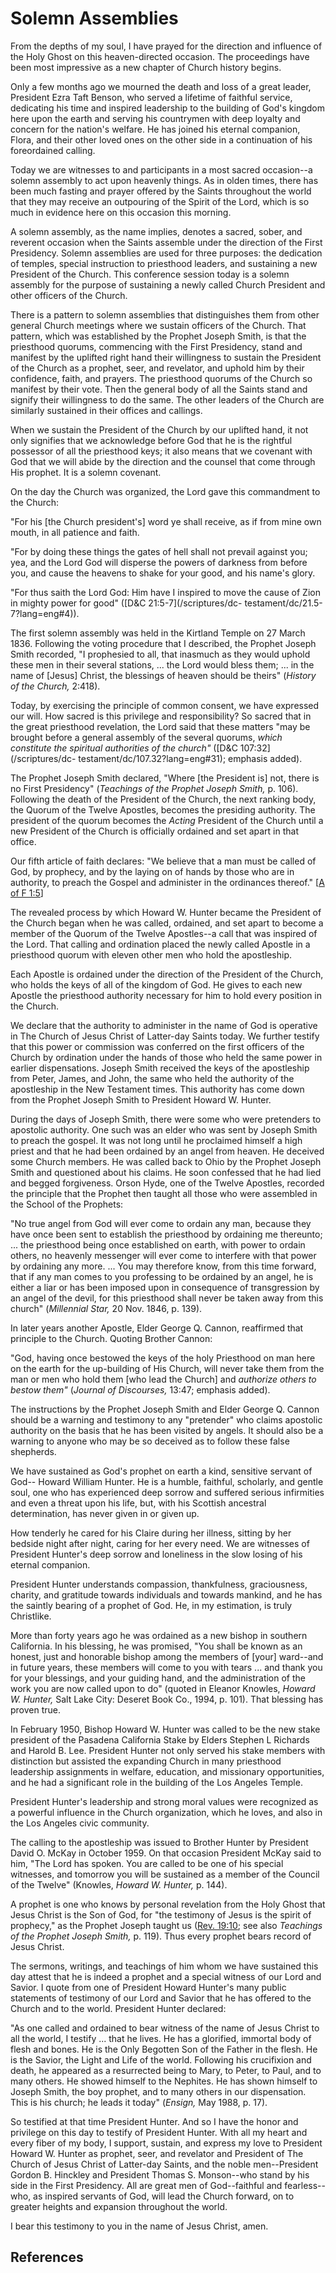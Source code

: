 # Solemn Assemblies

From the depths of my soul, I have prayed for the direction and influence of
the Holy Ghost on this heaven-directed occasion. The proceedings have been
most impressive as a new chapter of Church history begins.

Only a few months ago we mourned the death and loss of a great leader,
President Ezra Taft Benson, who served a lifetime of faithful service,
dedicating his time and inspired leadership to the building of God's kingdom
here upon the earth and serving his countrymen with deep loyalty and concern
for the nation's welfare. He has joined his eternal companion, Flora, and
their other loved ones on the other side in a continuation of his foreordained
calling.

Today we are witnesses to and participants in a most sacred occasion--a solemn
assembly to act upon heavenly things. As in olden times, there has been much
fasting and prayer offered by the Saints throughout the world that they may
receive an outpouring of the Spirit of the Lord, which is so much in evidence
here on this occasion this morning.

A solemn assembly, as the name implies, denotes a sacred, sober, and reverent
occasion when the Saints assemble under the direction of the First Presidency.
Solemn assemblies are used for three purposes: the dedication of temples,
special instruction to priesthood leaders, and sustaining a new President of
the Church. This conference session today is a solemn assembly for the purpose
of sustaining a newly called Church President and other officers of the
Church.

There is a pattern to solemn assemblies that distinguishes them from other
general Church meetings where we sustain officers of the Church. That pattern,
which was established by the Prophet Joseph Smith, is that the priesthood
quorums, commencing with the First Presidency, stand and manifest by the
uplifted right hand their willingness to sustain the President of the Church
as a prophet, seer, and revelator, and uphold him by their confidence, faith,
and prayers. The priesthood quorums of the Church so manifest by their vote.
Then the general body of all the Saints stand and signify their willingness to
do the same. The other leaders of the Church are similarly sustained in their
offices and callings.

When we sustain the President of the Church by our uplifted hand, it not only
signifies that we acknowledge before God that he is the rightful possessor of
all the priesthood keys; it also means that we covenant with God that we will
abide by the direction and the counsel that come through His prophet. It is a
solemn covenant.

On the day the Church was organized, the Lord gave this commandment to the
Church:

"For his [the Church president's] word ye shall receive, as if from mine own
mouth, in all patience and faith.

"For by doing these things the gates of hell shall not prevail against you;
yea, and the Lord God will disperse the powers of darkness from before you,
and cause the heavens to shake for your good, and his name's glory.

"For thus saith the Lord God: Him have I inspired to move the cause of Zion in
mighty power for good" ([D&amp;C 21:5-7](/scriptures/dc-
testament/dc/21.5-7?lang=eng#4)).

The first solemn assembly was held in the Kirtland Temple on 27 March 1836.
Following the voting procedure that I described, the Prophet Joseph Smith
recorded, "I prophesied to all, that inasmuch as they would uphold these men
in their several stations, ... the Lord would bless them; ... in the name of
[Jesus] Christ, the blessings of heaven should be theirs" (_History of the
Church,_ 2:418).

Today, by exercising the principle of common consent, we have expressed our
will. How sacred is this privilege and responsibility? So sacred that in the
great priesthood revelation, the Lord said that these matters "may be brought
before a general assembly of the several quorums, _which constitute the
spiritual authorities of the church"_ ([D&amp;C 107:32](/scriptures/dc-
testament/dc/107.32?lang=eng#31); emphasis added).

The Prophet Joseph Smith declared, "Where [the President is] not, there is no
First Presidency" (_Teachings of the Prophet Joseph Smith,_ p. 106). Following
the death of the President of the Church, the next ranking body, the Quorum of
the Twelve Apostles, becomes the presiding authority. The president of the
quorum becomes the _Acting_ President of the Church until a new President of
the Church is officially ordained and set apart in that office.

Our fifth article of faith declares: "We believe that a man must be called of
God, by prophecy, and by the laying on of hands by those who are in authority,
to preach the Gospel and administer in the ordinances thereof." [[A of F
1:5](/scriptures/pgp/a-of-f/1.5?lang=eng#4)]

The revealed process by which Howard W. Hunter became the President of the
Church began when he was called, ordained, and set apart to become a member of
the Quorum of the Twelve Apostles--a call that was inspired of the Lord. That
calling and ordination placed the newly called Apostle in a priesthood quorum
with eleven other men who hold the apostleship.

Each Apostle is ordained under the direction of the President of the Church,
who holds the keys of all of the kingdom of God. He gives to each new Apostle
the priesthood authority necessary for him to hold every position in the
Church.

We declare that the authority to administer in the name of God is operative in
The Church of Jesus Christ of Latter-day Saints today. We further testify that
this power or commission was conferred on the first officers of the Church by
ordination under the hands of those who held the same power in earlier
dispensations. Joseph Smith received the keys of the apostleship from Peter,
James, and John, the same who held the authority of the apostleship in the New
Testament times. This authority has come down from the Prophet Joseph Smith to
President Howard W. Hunter.

During the days of Joseph Smith, there were some who were pretenders to
apostolic authority. One such was an elder who was sent by Joseph Smith to
preach the gospel. It was not long until he proclaimed himself a high priest
and that he had been ordained by an angel from heaven. He deceived some Church
members. He was called back to Ohio by the Prophet Joseph Smith and questioned
about his claims. He soon confessed that he had lied and begged forgiveness.
Orson Hyde, one of the Twelve Apostles, recorded the principle that the
Prophet then taught all those who were assembled in the School of the
Prophets:

"No true angel from God will ever come to ordain any man, because they have
once been sent to establish the priesthood by ordaining me thereunto; ... the
priesthood being once established on earth, with power to ordain others, no
heavenly messenger will ever come to interfere with that power by ordaining
any more. ... You may therefore know, from this time forward, that if any man
comes to you professing to be ordained by an angel, he is either a liar or has
been imposed upon in consequence of transgression by an angel of the devil,
for this priesthood shall never be taken away from this church" (_Millennial
Star,_ 20 Nov. 1846, p. 139).

In later years another Apostle, Elder George Q. Cannon, reaffirmed that
principle to the Church. Quoting Brother Cannon:

"God, having once bestowed the keys of the holy Priesthood on man here on the
earth for the up-building of His Church, will never take them from the man or
men who hold them [who lead the Church] and _authorize others to bestow them"_
(_Journal of Discourses,_ 13:47; emphasis added).

The instructions by the Prophet Joseph Smith and Elder George Q. Cannon should
be a warning and testimony to any "pretender" who claims apostolic authority
on the basis that he has been visited by angels. It should also be a warning
to anyone who may be so deceived as to follow these false shepherds.

We have sustained as God's prophet on earth a kind, sensitive servant of God--
Howard William Hunter. He is a humble, faithful, scholarly, and gentle soul,
one who has experienced deep sorrow and suffered serious infirmities and even
a threat upon his life, but, with his Scottish ancestral determination, has
never given in or given up.

How tenderly he cared for his Claire during her illness, sitting by her
bedside night after night, caring for her every need. We are witnesses of
President Hunter's deep sorrow and loneliness in the slow losing of his
eternal companion.

President Hunter understands compassion, thankfulness, graciousness, charity,
and gratitude towards individuals and towards mankind, and he has the saintly
bearing of a prophet of God. He, in my estimation, is truly Christlike.

More than forty years ago he was ordained as a new bishop in southern
California. In his blessing, he was promised, "You shall be known as an
honest, just and honorable bishop among the members of [your] ward--and in
future years, these members will come to you with tears ... and thank you for
your blessings, and your guiding hand, and the administration of the work you
are now called upon to do" (quoted in Eleanor Knowles, _Howard W. Hunter,_
Salt Lake City: Deseret Book Co., 1994, p. 101). That blessing has proven
true.

In February 1950, Bishop Howard W. Hunter was called to be the new stake
president of the Pasadena California Stake by Elders Stephen L Richards and
Harold B. Lee. President Hunter not only served his stake members with
distinction but assisted the expanding Church in many priesthood leadership
assignments in welfare, education, and missionary opportunities, and he had a
significant role in the building of the Los Angeles Temple.

President Hunter's leadership and strong moral values were recognized as a
powerful influence in the Church organization, which he loves, and also in the
Los Angeles civic community.

The calling to the apostleship was issued to Brother Hunter by President David
O. McKay in October 1959. On that occasion President McKay said to him, "The
Lord has spoken. You are called to be one of his special witnesses, and
tomorrow you will be sustained as a member of the Council of the Twelve"
(Knowles, _Howard W. Hunter,_ p. 144).

A prophet is one who knows by personal revelation from the Holy Ghost that
Jesus Christ is the Son of God, for "the testimony of Jesus is the spirit of
prophecy," as the Prophet Joseph taught us ([Rev.
19:10](/scriptures/nt/rev/19.10?lang=eng#9); see also _Teachings of the
Prophet Joseph Smith,_ p. 119). Thus every prophet bears record of Jesus
Christ.

The sermons, writings, and teachings of him whom we have sustained this day
attest that he is indeed a prophet and a special witness of our Lord and
Savior. I quote from one of President Howard Hunter's many public statements
of testimony of our Lord and Savior that he has offered to the Church and to
the world. President Hunter declared:

"As one called and ordained to bear witness of the name of Jesus Christ to all
the world, I testify ... that he lives. He has a glorified, immortal body of
flesh and bones. He is the Only Begotten Son of the Father in the flesh. He is
the Savior, the Light and Life of the world. Following his crucifixion and
death, he appeared as a resurrected being to Mary, to Peter, to Paul, and to
many others. He showed himself to the Nephites. He has shown himself to Joseph
Smith, the boy prophet, and to many others in our dispensation. This is his
church; he leads it today" (_Ensign,_ May 1988, p. 17).

So testified at that time President Hunter. And so I have the honor and
privilege on this day to testify of President Hunter. With all my heart and
every fiber of my body, I support, sustain, and express my love to President
Howard W. Hunter as prophet, seer, and revelator and President of The Church
of Jesus Christ of Latter-day Saints, and the noble men--President Gordon B.
Hinckley and President Thomas S. Monson--who stand by his side in the First
Presidency. All are great men of God--faithful and fearless--who, as inspired
servants of God, will lead the Church forward, on to greater heights and
expansion throughout the world.

I bear this testimony to you in the name of Jesus Christ, amen.

## References

